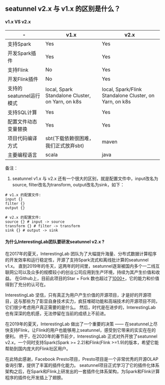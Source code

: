 ## seatunnel v2.x 与 v1.x 的区别是什么？

#### v1.x VS v2.x

| - | v1.x | v2.x |
|---|---|---|
| 支持Spark | Yes | Yes |
| 开发Spark插件 | Yes | Yes |
| 支持Flink | No | Yes |
| 开发Flink插件 | No | Yes |
| 支持的seatunnel运行模式 | local, Spark Standalone Cluster, on Yarn, on k8s | local, Spark/Flink Standalone Cluster, on Yarn, on k8s |
| 支持SQL计算 | Yes | Yes |
| 配置文件动态变量替换 | Yes | Yes |
| 项目代码编译方式 | sbt(下载依赖很困难，我们正式放弃sbt) | maven |
| 主要编程语言 | scala | java |


备注：
1. seatunnel v1.x 与 v2.x 还有一个很大的区别，就是配置文件中，input改名为source, filter改名为transform, output改名为sink，如下：

```
# v1.x 的配置文件:
input {}
filter {}
output {}
```

```
# v2.x 的配置文件:
source {} # input -> source
transform {} # filter -> transform
sink {} # output -> sink
```


#### 为什么InterestingLab团队要研发seatunnel v2.x ?

在2017年的夏天，InterestingLab 团队为了大幅提升海量、分布式数据计算程序的开发效率和运行稳定性，开源了支持Spark流式和离线批计算的seatunnel v1.x。
直到2019年的冬天，这两年的时间里，seatunnel逐渐被国内多个一二线互联网公司以及众多的规模较小的创业公司应用到生产环境，持续为其产生价值和收益。
在Github上，目前此项目的Star + Fork 数也超过了[1000+](https://github.com/InterestingLab/seatunnel/)，它的能力和价值得到了充分的认可在。

InterestingLab 坚信，只有真正为用户产生价值的开源项目，才是好的开源项目，这与那些为了彰显自身技术实力，疯狂堆砌功能和高端技术的开源项目不同，它们很少考虑用户真正需要的是什么。
然后，时代是在进步的，InterestingLab也有深深的危机感，无法停留在当前的成绩上不前进。

在2019年的夏天，InterestingLab 做出了一个重要的决策 —— 在seatunnel上尽快支持Flink，让Flink的用户也能够用上seatunnel，感受到它带来的实实在在的便利。
终于，在2020年的春节前夕，InterestingLab 正式对外开放了seatunnel v2.x，一个同时支持Spark(Spark >= 2.2)和Flink(Flink >=1.9)的版本，希望它能帮助到国内庞大的Flink社区用户。

在此特此感谢，Facebook Presto项目，Presto项目是一个非常优秀的开源OLAP查询引擎，提供了丰富的插件化能力。
seatunnel项目正式学习了它的插件化体系架构之后，在Spark和Flink上研发出的一套插件化体系架构，为Spark和Flink计算程序的插件化开发插上了翅膀。
